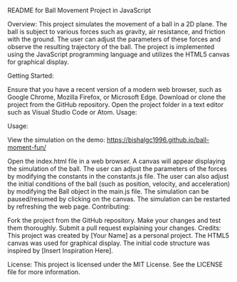 README for Ball Movement Project in JavaScript

Overview:
This project simulates the movement of a ball in a 2D plane. The ball is subject to various forces such as gravity, air resistance, and friction with the ground. The user can adjust the parameters of these forces and observe the resulting trajectory of the ball. The project is implemented using the JavaScript programming language and utilizes the HTML5 canvas for graphical display.

Getting Started:

Ensure that you have a recent version of a modern web browser, such as Google Chrome, Mozilla Firefox, or Microsoft Edge.
Download or clone the project from the GitHub repository.
Open the project folder in a text editor such as Visual Studio Code or Atom.
Usage:

Usage:

View the simulation on the demo: https://bishalgc1996.github.io/ball-moment-fun/

Open the index.html file in a web browser.
A canvas will appear displaying the simulation of the ball.
The user can adjust the parameters of the forces by modifying the constants in the constants.js file.
The user can also adjust the initial conditions of the ball (such as position, velocity, and acceleration) by modifying the Ball object in the main.js file.
The simulation can be paused/resumed by clicking on the canvas.
The simulation can be restarted by refreshing the web page.
Contributing:

Fork the project from the GitHub repository.
Make your changes and test them thoroughly.
Submit a pull request explaining your changes.
Credits:
This project was created by [Your Name] as a personal project. The HTML5 canvas was used for graphical display. The initial code structure was inspired by [Insert Inspiration Here].

License:
This project is licensed under the MIT License. See the LICENSE file for more information.



